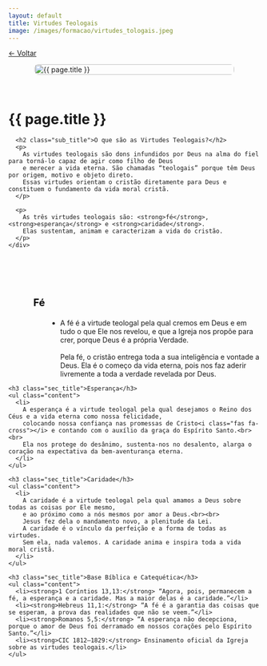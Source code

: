 ```yaml
---
layout: default
title: Virtudes Teologais
image: /images/formacao/virtudes_tologais.jpeg
---
```


<a href="/formacao" class="button is-light" style="margin-bottom: 1rem;">← Voltar</a>

<div class="container">

  <div class="content-wrapper">
    <img src="{{ page.image }}" alt="{{ page.title }}" class="content-image">
    <div class="content-text">
      <h1 class="custom-hero">{{ page.title }}</h1>

      <h2 class="sub_title">O que são as Virtudes Teologais?</h2>
      <p>
        As virtudes teologais são dons infundidos por Deus na alma do fiel para torná-lo capaz de agir como filho de Deus 
        e merecer a vida eterna. São chamadas “teologais” porque têm Deus por origem, motivo e objeto direto.
        Essas virtudes orientam o cristão diretamente para Deus e constituem o fundamento da vida moral cristã.
      </p>

      <p>
        As três virtudes teologais são: <strong>fé</strong>, <strong>esperança</strong> e <strong>caridade</strong>.
        Elas sustentam, animam e caracterizam a vida do cristão.
      </p>
    </div>
  </div>

  <div style="margin-bottom: 100px;">
    <h3 class="sec_title">Fé</h3>
    <ul class="content">
      <li>
        A fé é a virtude teologal pela qual cremos em Deus e em tudo o que Ele nos revelou, 
        e que a Igreja nos propõe para crer, porque Deus é a própria Verdade.<br><br>
        Pela fé, o cristão entrega toda a sua inteligência e vontade a Deus. 
        Ela é o começo da vida eterna, pois nos faz aderir livremente a toda a verdade revelada por Deus.
      </li>
    </ul>

    <h3 class="sec_title">Esperança</h3>
    <ul class="content">
      <li>
        A esperança é a virtude teologal pela qual desejamos o Reino dos Céus e a vida eterna como nossa felicidade,
        colocando nossa confiança nas promessas de Cristo<i class="fas fa-cross"></i> e contando com o auxílio da graça do Espírito Santo.<br><br>
        Ela nos protege do desânimo, sustenta-nos no desalento, alarga o coração na expectativa da bem-aventurança eterna.
      </li>
    </ul>

    <h3 class="sec_title">Caridade</h3>
    <ul class="content">
      <li>
        A caridade é a virtude teologal pela qual amamos a Deus sobre todas as coisas por Ele mesmo,
        e ao próximo como a nós mesmos por amor a Deus.<br><br>
        Jesus fez dela o mandamento novo, a plenitude da Lei. 
        A caridade é o vínculo da perfeição e a forma de todas as virtudes. 
        Sem ela, nada valemos. A caridade anima e inspira toda a vida moral cristã.
      </li>
    </ul>

    <h3 class="sec_title">Base Bíblica e Catequética</h3>
    <ul class="content">
      <li><strong>1 Coríntios 13,13:</strong> “Agora, pois, permanecem a fé, a esperança e a caridade. Mas a maior delas é a caridade.”</li>
      <li><strong>Hebreus 11,1:</strong> “A fé é a garantia das coisas que se esperam, a prova das realidades que não se veem.”</li>
      <li><strong>Romanos 5,5:</strong> “A esperança não decepciona, porque o amor de Deus foi derramado em nossos corações pelo Espírito Santo.”</li>
      <li><strong>CIC 1812–1829:</strong> Ensinamento oficial da Igreja sobre as virtudes teologais.</li>
    </ul>
  </div>
</div>

<style>
  .content-wrapper {
    display: flex;
    gap: 2rem;
    align-items: flex-start;
    flex-wrap: wrap;
  }

  .content-image {
    width: 400px;
    height: 526px;
    object-fit: cover;
    border-radius: 8px;
    flex-shrink: 0;
  }

  .content-text {
    flex: 1;
    min-width: 280px;
  }

  .form_title {
    color: black;
    font-size: 40px;
    font-weight: bold;
  }

  .sub_title {
    color: black;
    font-size: 30px;
    font-weight: bold;
    margin-top: 50px;
  }

  .sec_title {
    color: black;
    font-size: 20px;
    font-weight: bold;
    margin-top: 50px;
    margin-left: 100px;
  }

  .content {
    margin-top: 15px;
    margin-left: 150px;
    list-style-type: disc;
  }

  @media (max-width: 1024px) {
    .content-wrapper {
      flex-direction: column;
      align-items: center;
    }

    .content-image {
      width: 100%;
      max-width: 400px;
      height: auto;
    }

    .sec_title {
      margin-left: 50px;
    }

    .content {
      margin-left: 80px;
    }
  }

  @media (max-width: 600px) {
    .form_title {
      font-size: 30px;
    }

    .sub_title {
      font-size: 24px;
    }

    .sec_title {
      font-size: 18px;
      margin-left: 20px;
    }

    .content {
      margin-left: 40px;
    }
  }
</style>
